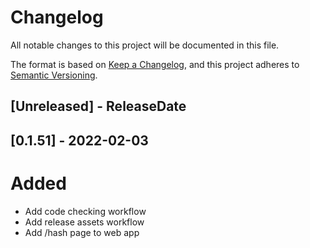 # Changelog
All notable changes to this project will be documented in this file.

The format is based on [Keep a Changelog](https://keepachangelog.com/en/1.0.0/),
and this project adheres to [Semantic Versioning](https://semver.org/spec/v2.0.0.html).


## [Unreleased] - ReleaseDate


## [0.1.51] - 2022-02-03
# Added
- Add code checking workflow
- Add release assets workflow
- Add /hash page to web app
